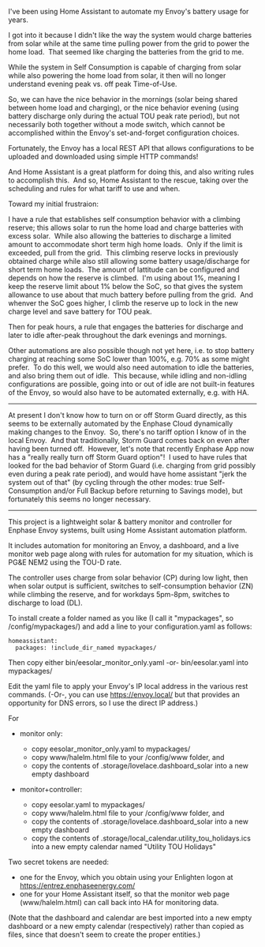 I've been using Home Assistant to automate my Envoy's battery usage for years.

I got into it because I didn't like the way the system would charge batteries from solar while at the same time pulling power from the grid to power the home load.&nbsp;
That seemed like charging the batteries from the grid to me.

While the system in Self Consumption is capable of charging from solar while also powering the home load from solar, it then will no longer understand evening peak vs. off peak Time-of-Use.

So, we can have the nice behavior in the mornings (solar being shared between home load and charging), or the nice behavior evening (using battery discharge only during the actual TOU peak rate period), 
but not necessarily both together without a mode switch, which cannot be accomplished within the Envoy's set-and-forget configuration choices.

Fortunately, the Envoy has a local REST API that allows configurations to be uploaded and downloaded using simple HTTP commands!

And Home Assistant is a great platform for doing this, and also writing rules to accomplish this.&nbsp;
And so, Home Assistant to the rescue, taking over the scheduling and rules for what tariff to use and when.

Toward my initial frustraion:

I have a rule that establishes self consumption behavior with a climbing reserve; this allows solar to run the home load and charge batteries with excess solar.&nbsp;
While also allowing the batteries to discharge a limited amount to accommodate short term high home loads.&nbsp; Only if the limit is exceeded, pull from the grid.&nbsp;
This climbing reserve locks in previously obtained charge while also still allowing some battery usage/discharge for short term home loads.&nbsp; 
The amount of lattitude can be configured and depends on how the reserve is climbed.&nbsp; 
I'm using about 1%, meaning I keep the reserve limit about 1% below the SoC, so that gives the system allowance to use about that much battery before pulling from the grid.&nbsp;
And whenver the SoC goes higher, I climb the reserve up to lock in the new charge level and save battery for TOU peak.

Then for peak hours, a rule that engages the batteries for discharge and later to idle after-peak throughout the dark evenings and mornings.

Other automations are also possible though not yet here, i.e. to stop battery charging at reaching some SoC lower than 100%, e.g. 70% as some might prefer.&nbsp;
To do this well, we would also need automation to idle the batteries, and also bring them out of idle.&nbsp;
This because, while idling and non-idling configurations are possible, going into or out of idle are not built-in features of the Envoy, so would also have to be automated externally, e.g. with HA.

---

At present I don't know how to turn on or off Storm Guard directly, as this seems to be externally automated by the Enphase Cloud dynamically making changes to the Envoy.&nbsp;
So, there's no tariff option I know of in the local Envoy.&nbsp;
And that traditionally, Storm Guard comes back on even after having been turned off.&nbsp;
However, let's note that recently Enphase App now has a "really really turn off Storm Guard option"!&nbsp;
I used to have rules that looked for the bad behavior of Storm Guard (i.e. charging from grid possibly even during a peak rate period),
and would have home assistant "jerk the system out of that" (by cycling through the other modes: true Self-Consumption and/or Full Backup before returning to Savings mode), 
but fortunately this seems no longer necessary.

---

This project is a lightweight solar & battery monitor and controller for Enphase Envoy systems, built using Home Assistant automation platform.

It includes automation for monitoring an Envoy, a dashboard, and a live monitor web page along with rules for automation for my situation,
which is PG&E NEM2 using the TOU-D rate.

The controller uses charge from solar behavior (CP) during low light, 
then when solar output is sufficient, switches to self-consumption behavior (ZN) while climbing the reserve,
and for workdays 5pm-8pm, switches to discharge to load (DL).

To install create a folder named as you like (I call it "mypackages", so /config/mypackages/)
and add a line to your configuration.yaml as follows:

```
homeassistant:
  packages: !include_dir_named mypackages/
```

Then copy either bin/eesolar_monitor_only.yaml -or- bin/eesolar.yaml into mypackages/

Edit the yaml file to apply your Envoy's IP local address in the various rest commands.
(-Or-, you can use https://envoy.local/ but that provides an opportunity for DNS errors, so I use the direct IP address.)

For

  * monitor only: 
    * copy eesolar_monitor_only.yaml to mypackages/
    * copy www/halelm.html file to your /config/www folder, and 
    * copy the contents of .storage/lovelace.dashboard_solar into a new empty dashboard

  * monitor+controller:
    * copy eesolar.yaml to mypackages/
    * copy www/halelm.html file to your /config/www folder, and 
    * copy the contents of .storage/lovelace.dashboard_solar into a new empty dashboard
    * copy the contents of .storage/local_calendar.utility_tou_holidays.ics into a new empty calendar named "Utility TOU Holidays"

Two secret tokens are needed:
  * one for the Envoy, which you obtain using your Enlighten logon at https://entrez.enphaseenergy.com/
  * one for your Home Assistant itself, so that the monitor web page (www/halelm.html) can call back into HA for monitoring data.

(Note that the dashboard and calendar are best imported into a new empty dashboard or a new empty calendar (respectively) rather than copied as files,
since that doesn't seem to create the proper entities.)
